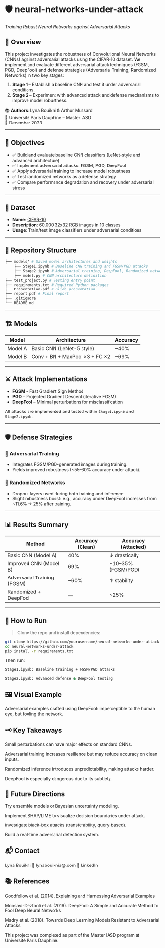 # 🛡️ neural-networks-under-attack  
_Training Robust Neural Networks against Adversarial Attacks_

## 🧠 Overview

This project investigates the robustness of Convolutional Neural Networks (CNNs) against adversarial attacks using the CIFAR-10 dataset. We implement and evaluate different adversarial attack techniques (FGSM, PGD, DeepFool) and defense strategies (Adversarial Training, Randomized Networks) in two key stages:

1. **Stage 1** – Establish a baseline CNN and test it under adversarial conditions.
2. **Stage 2** – Experiment with advanced attack and defense mechanisms to improve model robustness.

📚 **Authors**: Lyna Bouikni & Arthur Mussard  
🏫 Université Paris Dauphine – Master IASD  
📅 December 2023

---

## 🎯 Objectives

- ✅ Build and evaluate baseline CNN classifiers (LeNet-style and advanced architecture)
- ✅ Implement adversarial attacks: FGSM, PGD, DeepFool
- ✅ Apply adversarial training to increase model robustness
- ✅ Test randomized networks as a defense strategy
- ✅ Compare performance degradation and recovery under adversarial stress

---

## 🧪 Dataset

- **Name**: [CIFAR-10](https://www.cs.toronto.edu/~kriz/cifar.html)
- **Description**: 60,000 32x32 RGB images in 10 classes
- **Usage**: Train/test image classifiers under adversarial conditions

---

## 📁 Repository Structure

```bash
├── models/ # Saved model architectures and weights
    ├── Stage1.ipynb # Baseline CNN training and FGSM/PGD attacks
    ├── Stage2.ipynb # Adversarial training, DeepFool, Randomized networks
    ├── model.py # CNN architecture definition
├── test_project.py # Testing entry point
├── requirements.txt # Required Python packages
├── Presentation.pdf # Slide presentation
├── report.pdf # Final report
├── .gitignore
└── README.md
```

---

## 🏗️ Models

| Model | Architecture | Accuracy |
|-------|--------------|----------|
| Model A | Basic CNN (LeNet-5 style) | ~40% |
| Model B | Conv + BN + MaxPool ×3 + FC ×2 | ~69% |

---

## ⚔️ Attack Implementations

- **FGSM** – Fast Gradient Sign Method  
- **PGD** – Projected Gradient Descent (iterative FGSM)  
- **DeepFool** – Minimal perturbations for misclassification

All attacks are implemented and tested within `Stage1.ipynb` and `Stage2.ipynb`.

---

## 🛡️ Defense Strategies

### 🔹 Adversarial Training
- Integrates FGSM/PGD-generated images during training.
- Yields improved robustness (~55–60% accuracy under attack).

### 🔹 Randomized Networks
- Dropout layers used during both training and inference.
- Slight robustness boost: e.g., accuracy under DeepFool increases from ~11.6% → 25% after training.

---

## 📊 Results Summary

| Method                     | Accuracy (Clean) | Accuracy (Attacked) |
|----------------------------|------------------|----------------------|
| Basic CNN (Model A)        | 40%              | ↓ drastically        |
| Improved CNN (Model B)     | 69%              | ~10–35% (FGSM/PGD)   |
| Adversarial Training (FGSM)| ~60%             | ↑ stability          |
| Randomized + DeepFool      | —                | ~25%                 |

---

## 📂 How to Run

> Clone the repo and install dependencies:

```bash
git clone https://github.com/yourusername/neural-networks-under-attack.git
cd neural-networks-under-attack
pip install -r requirements.txt
```
Then run:
```bash
Stage1.ipynb: Baseline training + FGSM/PGD attacks

Stage2.ipynb: Advanced defense & DeepFool testing
```

## 🖼️ Visual Example

Adversarial examples crafted using DeepFool: imperceptible to the human eye, but fooling the network.

## 🗝️ Key Takeaways
Small perturbations can have major effects on standard CNNs.

Adversarial training increases resilience but may reduce accuracy on clean inputs.

Randomized inference introduces unpredictability, making attacks harder.

DeepFool is especially dangerous due to its subtlety.

## 🧭 Future Directions
Try ensemble models or Bayesian uncertainty modeling.

Implement SHAP/LIME to visualize decision boundaries under attack.

Investigate black-box attacks (transferability, query-based).

Build a real-time adversarial detection system.

## 📬 Contact
Lyna Bouikni
📧 lynabouiknia@.com
🔗 LinkedIn

## 📚 References
Goodfellow et al. (2014). Explaining and Harnessing Adversarial Examples

Moosavi-Dezfooli et al. (2016). DeepFool: A Simple and Accurate Method to Fool Deep Neural Networks

Madry et al. (2018). Towards Deep Learning Models Resistant to Adversarial Attacks

This project was completed as part of the Master IASD program at Université Paris Dauphine.
